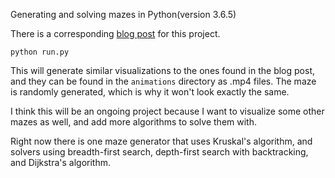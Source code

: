 Generating and solving mazes in Python(version 3.6.5)

There is a corresponding [blog post](https://lvngd.com/blog/generating-and-solving-mazes-with-python/) for this project.

```
python run.py
```

This will generate similar visualizations to the ones found in the blog post, and they can be found in the `animations` directory as .mp4 files. The maze is randomly generated, which is why it won't look exactly the same.

I think this will be an ongoing project because I want to visualize some other mazes as well, and add more algorithms to solve them with.

Right now there is one maze generator that uses Kruskal's algorithm, and solvers using breadth-first search, depth-first search with backtracking, and Dijkstra's algorithm. 



